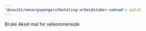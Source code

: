 ```yaml
---
'@navikt/omsorgspengerutbetaling-arbeidstaker-soknad': patch
---
```


Bruke Aksel mal for velkommenside
